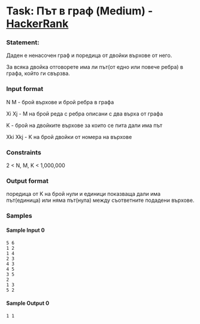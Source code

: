 # Task: Път в граф (Medium) - [HackerRank](<https://www.hackerrank.com/contests/sda-2021-2022-test-6-christmas/challenges/challenge-2852>)


### Statement:

Даден е ненасочен граф и поредица от двойки върхове от него.

За всяка двойка отговорете има ли път(от едно или повече ребра) в графа, който ги свързва.


### Input format

N M - брой върхове и брой ребра в графа

Xi Xj - M на брой реда с ребра описани с два върха от графа 

K - брой на двойките върхове за които се пита дали има път

Xki Xkj - K на брой двойки от номера на върхове


### Constraints

2 &lt; N, M, K &lt; 1,000,000

### Output format

поредица от K на брой нули и единици  показваща дали има път(единица) или няма път(нула) между съответните подадени върхове.


### Samples


#### Sample Input 0
```
5 6
1 2
1 4
2 3
4 3
4 5
3 5
2
1 3
5 2
```

#### Sample Output 0
```
1 1
```
